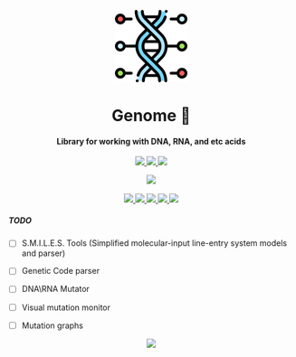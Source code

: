 <!-- Logo -->
<p align="center">
  <a href="#">
    <img height="128" width="128" src="https://raw.githubusercontent.com/0xF6/Genome/master/extra/icon.png">
  </a>
</p>

<!-- Name -->
<h1 align="center">
  Genome 🧬
</h1>
<!-- desc -->
<h4 align="center">
  Library for working with DNA, RNA, and etc acids
</h4>

<!-- classic badges -->
<p align="center">
    <a href="https://dev.azure.com/0xF6/Genome/_build">
    <img src="https://dev.azure.com/0xF6/Genome/_apis/build/status/0xF6.Genome?branchName=master">
  </a>
  <a href="#">
    <img src="http://img.shields.io/:license-MIT-blue.svg">
  </a>
  <a href="https://github.com/0xF6/Genome/releases">
    <img src="https://img.shields.io/github/release/0xF6/Genome.svg?logo=github&style=flat">
  </a>
</p>

<!-- popup badges -->
<p align="center">
  <a href="https://t.me/ivysola">
    <img src="https://img.shields.io/badge/Ask%20Me-Anything-1f425f.svg?style=popout-square&logo=telegram">
  </a>
</p>

<!-- big badges -->
<p align="center">
  <a href="#">
    <img src="https://forthebadge.com/images/badges/made-with-c-sharp.svg">
    <img src="https://forthebadge.com/images/badges/designed-in-ms-paint.svg">
    <img src="https://forthebadge.com/images/badges/ages-18.svg">
    <img src="https://ForTheBadge.com/images/badges/winter-is-coming.svg">
    <img src="https://forthebadge.com/images/badges/gluten-free.svg">
  </a>
</p>

##### TODO
- [ ] S.M.I.L.E.S. Tools (Simplified molecular-input line-entry system models and parser)
- [ ] Genetic Code parser
- [ ] DNA\RNA Mutator
- [ ] Visual mutation monitor
- [ ] Mutation graphs

  


<p align="center">
   <a href="https://ko-fi.com/P5P7YFY5">
    <img src="https://www.ko-fi.com/img/githubbutton_sm.svg">
  </a>
</p>

